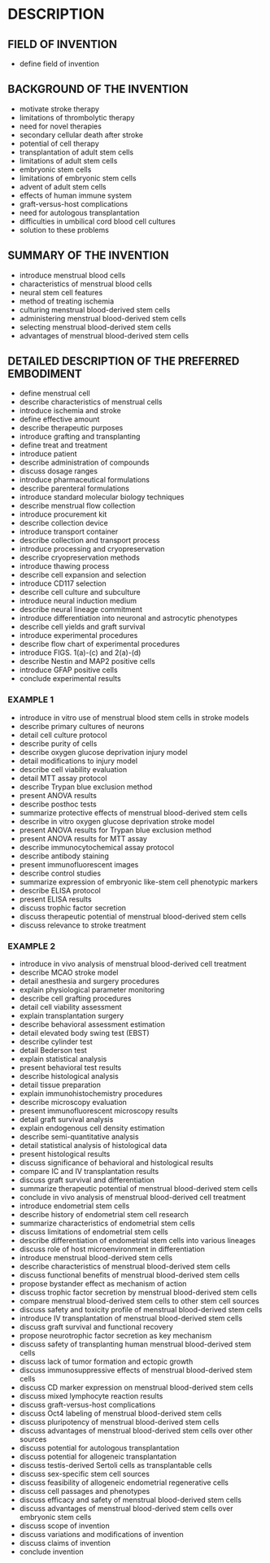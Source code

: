 # DESCRIPTION

## FIELD OF INVENTION

- define field of invention

## BACKGROUND OF THE INVENTION

- motivate stroke therapy
- limitations of thrombolytic therapy
- need for novel therapies
- secondary cellular death after stroke
- potential of cell therapy
- transplantation of adult stem cells
- limitations of adult stem cells
- embryonic stem cells
- limitations of embryonic stem cells
- advent of adult stem cells
- effects of human immune system
- graft-versus-host complications
- need for autologous transplantation
- difficulties in umbilical cord blood cell cultures
- solution to these problems

## SUMMARY OF THE INVENTION

- introduce menstrual blood cells
- characteristics of menstrual blood cells
- neural stem cell features
- method of treating ischemia
- culturing menstrual blood-derived stem cells
- administering menstrual blood-derived stem cells
- selecting menstrual blood-derived stem cells
- advantages of menstrual blood-derived stem cells

## DETAILED DESCRIPTION OF THE PREFERRED EMBODIMENT

- define menstrual cell
- describe characteristics of menstrual cells
- introduce ischemia and stroke
- define effective amount
- describe therapeutic purposes
- introduce grafting and transplanting
- define treat and treatment
- introduce patient
- describe administration of compounds
- discuss dosage ranges
- introduce pharmaceutical formulations
- describe parenteral formulations
- introduce standard molecular biology techniques
- describe menstrual flow collection
- introduce procurement kit
- describe collection device
- introduce transport container
- describe collection and transport process
- introduce processing and cryopreservation
- describe cryopreservation methods
- introduce thawing process
- describe cell expansion and selection
- introduce CD117 selection
- describe cell culture and subculture
- introduce neural induction medium
- describe neural lineage commitment
- introduce differentiation into neuronal and astrocytic phenotypes
- describe cell yields and graft survival
- introduce experimental procedures
- describe flow chart of experimental procedures
- introduce FIGS. 1(a)-(c) and 2(a)-(d)
- describe Nestin and MAP2 positive cells
- introduce GFAP positive cells
- conclude experimental results

### EXAMPLE 1

- introduce in vitro use of menstrual blood stem cells in stroke models
- describe primary cultures of neurons
- detail cell culture protocol
- describe purity of cells
- describe oxygen glucose deprivation injury model
- detail modifications to injury model
- describe cell viability evaluation
- detail MTT assay protocol
- describe Trypan blue exclusion method
- present ANOVA results
- describe posthoc tests
- summarize protective effects of menstrual blood-derived stem cells
- describe in vitro oxygen glucose deprivation stroke model
- present ANOVA results for Trypan blue exclusion method
- present ANOVA results for MTT assay
- describe immunocytochemical assay protocol
- describe antibody staining
- present immunofluorescent images
- describe control studies
- summarize expression of embryonic like-stem cell phenotypic markers
- describe ELISA protocol
- present ELISA results
- discuss trophic factor secretion
- discuss therapeutic potential of menstrual blood-derived stem cells
- discuss relevance to stroke treatment

### EXAMPLE 2

- introduce in vivo analysis of menstrual blood-derived cell treatment
- describe MCAO stroke model
- detail anesthesia and surgery procedures
- explain physiological parameter monitoring
- describe cell grafting procedures
- detail cell viability assessment
- explain transplantation surgery
- describe behavioral assessment estimation
- detail elevated body swing test (EBST)
- describe cylinder test
- detail Bederson test
- explain statistical analysis
- present behavioral test results
- describe histological analysis
- detail tissue preparation
- explain immunohistochemistry procedures
- describe microscopy evaluation
- present immunofluorescent microscopy results
- detail graft survival analysis
- explain endogenous cell density estimation
- describe semi-quantitative analysis
- detail statistical analysis of histological data
- present histological results
- discuss significance of behavioral and histological results
- compare IC and IV transplantation results
- discuss graft survival and differentiation
- summarize therapeutic potential of menstrual blood-derived stem cells
- conclude in vivo analysis of menstrual blood-derived cell treatment
- introduce endometrial stem cells
- describe history of endometrial stem cell research
- summarize characteristics of endometrial stem cells
- discuss limitations of endometrial stem cells
- describe differentiation of endometrial stem cells into various lineages
- discuss role of host microenvironment in differentiation
- introduce menstrual blood-derived stem cells
- describe characteristics of menstrual blood-derived stem cells
- discuss functional benefits of menstrual blood-derived stem cells
- propose bystander effect as mechanism of action
- discuss trophic factor secretion by menstrual blood-derived stem cells
- compare menstrual blood-derived stem cells to other stem cell sources
- discuss safety and toxicity profile of menstrual blood-derived stem cells
- introduce IV transplantation of menstrual blood-derived stem cells
- discuss graft survival and functional recovery
- propose neurotrophic factor secretion as key mechanism
- discuss safety of transplanting human menstrual blood-derived stem cells
- discuss lack of tumor formation and ectopic growth
- discuss immunosuppressive effects of menstrual blood-derived stem cells
- discuss CD marker expression on menstrual blood-derived stem cells
- discuss mixed lymphocyte reaction results
- discuss graft-versus-host complications
- discuss Oct4 labeling of menstrual blood-derived stem cells
- discuss pluripotency of menstrual blood-derived stem cells
- discuss advantages of menstrual blood-derived stem cells over other sources
- discuss potential for autologous transplantation
- discuss potential for allogeneic transplantation
- discuss testis-derived Sertoli cells as transplantable cells
- discuss sex-specific stem cell sources
- discuss feasibility of allogeneic endometrial regenerative cells
- discuss cell passages and phenotypes
- discuss efficacy and safety of menstrual blood-derived stem cells
- discuss advantages of menstrual blood-derived stem cells over embryonic stem cells
- discuss scope of invention
- discuss variations and modifications of invention
- discuss claims of invention
- conclude invention

